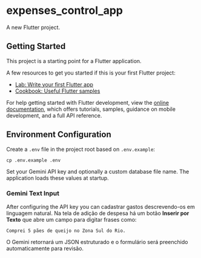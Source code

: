# expenses_control_app

A new Flutter project.

## Getting Started

This project is a starting point for a Flutter application.

A few resources to get you started if this is your first Flutter project:

- [Lab: Write your first Flutter app](https://docs.flutter.dev/get-started/codelab)
- [Cookbook: Useful Flutter samples](https://docs.flutter.dev/cookbook)

For help getting started with Flutter development, view the
[online documentation](https://docs.flutter.dev/), which offers tutorials,
samples, guidance on mobile development, and a full API reference.

## Environment Configuration

Create a `.env` file in the project root based on `.env.example`:

```
cp .env.example .env
```

Set your Gemini API key and optionally a custom database file name.
The application loads these values at startup.

### Gemini Text Input

After configuring the API key you can cadastrar gastos descrevendo-os em
linguagem natural. Na tela de adição de despesa há um botão **Inserir por
Texto** que abre um campo para digitar frases como:

```
Comprei 5 pães de queijo no Zona Sul do Rio.
```

O Gemini retornará um JSON estruturado e o formulário será preenchido
automaticamente para revisão.
